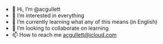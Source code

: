 - 👋 Hi, I’m @acgullett
- 👀 I’m interested in everything
- 🌱 I’m currently learning what any of this means (in English)
- 💞️ I’m looking to collaborate on learning
- 📫 How to reach me acgullett@icloud.com

<!---
acgullett/acgullett is a ✨ special ✨ repository because its `README.md` (this file) appears on your GitHub profile.
You can click the Preview link to take a look at your changes.
--->
